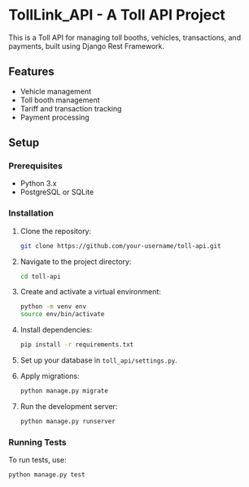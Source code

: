 # TollLink_API - A Toll API Project

This is a Toll API for managing toll booths, vehicles, transactions, and payments, built using Django Rest Framework.

## Features
- Vehicle management
- Toll booth management
- Tariff and transaction tracking
- Payment processing

## Setup

### Prerequisites

- Python 3.x
- PostgreSQL or SQLite

### Installation

1. Clone the repository:
    ```bash
    git clone https://github.com/your-username/toll-api.git
    ```

2. Navigate to the project directory:
    ```bash
    cd toll-api
    ```

3. Create and activate a virtual environment:
    ```bash
    python -m venv env
    source env/bin/activate
    ```

4. Install dependencies:
    ```bash
    pip install -r requirements.txt
    ```

5. Set up your database in `toll_api/settings.py`. 

6. Apply migrations:
    ```bash
    python manage.py migrate
    ```

7. Run the development server:
    ```bash
    python manage.py runserver
    ```

### Running Tests

To run tests, use:

```bash
python manage.py test
